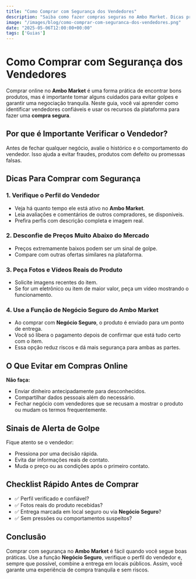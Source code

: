 ```yaml
---
title: "Como Comprar com Segurança dos Vendedores"
description: "Saiba como fazer compras seguras no Ambo Market. Dicas práticas para evitar golpes e usar o recurso Negócio Seguro com confiança."
image: "/images/blog/como-comprar-com-seguranca-dos-vendedores.png"
date: "2025-05-06T12:00:00+00:00"
tags: ['Guias']
---
```


# Como Comprar com Segurança dos Vendedores

Comprar online no **Ambo Market** é uma forma prática de encontrar bons produtos, mas é importante tomar alguns cuidados para evitar golpes e garantir uma negociação tranquila. Neste guia, você vai aprender como identificar vendedores confiáveis e usar os recursos da plataforma para fazer uma **compra segura**.

## Por que é Importante Verificar o Vendedor?

Antes de fechar qualquer negócio, avalie o histórico e o comportamento do vendedor. Isso ajuda a evitar fraudes, produtos com defeito ou promessas falsas.

## Dicas Para Comprar com Segurança

### 1. Verifique o Perfil do Vendedor

- Veja há quanto tempo ele está ativo no **Ambo Market**.
- Leia avaliações e comentários de outros compradores, se disponíveis.
- Prefira perfis com descrição completa e imagem real.

### 2. Desconfie de Preços Muito Abaixo do Mercado

- Preços extremamente baixos podem ser um sinal de golpe.
- Compare com outras ofertas similares na plataforma.

### 3. Peça Fotos e Vídeos Reais do Produto

- Solicite imagens recentes do item.
- Se for um eletrônico ou item de maior valor, peça um vídeo mostrando o funcionamento.

### 4. Use a Função de **Negócio Seguro** do Ambo Market

- Ao comprar com **Negócio Seguro**, o produto é enviado para um ponto de entrega.
- Você só libera o pagamento depois de confirmar que está tudo certo com o item.
- Essa opção reduz riscos e dá mais segurança para ambas as partes.

## O Que Evitar em Compras Online

**Não faça:**

- Enviar dinheiro antecipadamente para desconhecidos.
- Compartilhar dados pessoais além do necessário.
- Fechar negócio com vendedores que se recusam a mostrar o produto ou mudam os termos frequentemente.

## Sinais de Alerta de Golpe

Fique atento se o vendedor:

- Pressiona por uma decisão rápida.
- Evita dar informações reais de contato.
- Muda o preço ou as condições após o primeiro contato.

## Checklist Rápido Antes de Comprar

- ✅ Perfil verificado e confiável?
- ✅ Fotos reais do produto recebidas?
- ✅ Entrega marcada em local seguro ou via **Negócio Seguro**?
- ✅ Sem pressões ou comportamentos suspeitos?

## Conclusão

Comprar com segurança no **Ambo Market** é fácil quando você segue boas práticas. Use a função **Negócio Seguro**, verifique o perfil do vendedor e, sempre que possível, combine a entrega em locais públicos. Assim, você garante uma experiência de compra tranquila e sem riscos.
